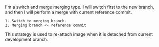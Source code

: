 I'm a switch and merge merging type. 
I will switch first to the new branch, and then I will perform a merge with current reference commit.

	1. Switch to merging branch.
	2. Merging branch <- reference commit
	
This strategy is used to re-attach image when it is detached from current development branch.